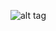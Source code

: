 ![alt tag](<img width="2852" height="2911" alt="DEER_logo" src="https://github.com/user-attachments/assets/31c9350a-5378-4543-a2a1-12963972d59c" />)
